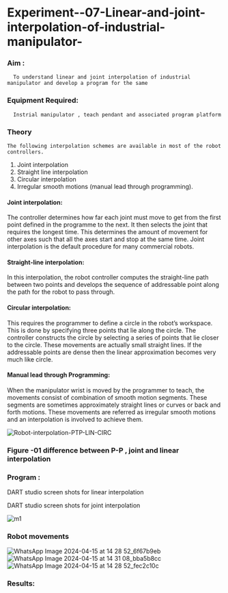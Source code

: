 # Experiment--07-Linear-and-joint-interpolation-of-industrial-manipulator-

### Aim :
      To understand linear and joint interpolation of industrial manipulator and develop a program for the same 
      
### Equipment Required: 
      Instrial manipulator , teach pendant and associated program platform 
      
### Theory 
    The following interpolation schemes are available in most of the robot controllers.
1. Joint interpolation
2. Straight line interpolation
3. Circular interpolation
4. Irregular smooth motions (manual lead through programming).
#### Joint interpolation: 
The controller determines how far each joint must move to get from the first point defined in the programme to the next. It then selects the joint that
requires the longest time. This determines the amount of movement for other axes such that all the axes start and stop at the same time. Joint interpolation is the default procedure for many commercial robots.

#### Straight-line interpolation: 
In this interpolation, the robot controller computes the straight-line path between two points and develops the sequence of addressable point along the path for the robot to pass through.

#### Circular interpolation: 
This requires the programmer to define a circle in the
robot’s workspace. This is done by specifying three points that lie along the circle. The controller constructs the circle by selecting a series of points that lie closer to the circle. These movements are actually small straight lines. If the addressable points are dense then the linear approximation becomes very much like circle.


#### Manual lead through Programming: 
When the manipulator wrist is moved by the programmer to teach, the movements consist of combination of smooth motion segments. These segments are sometimes approximately straight lines or curves or back and forth motions. These movements are referred as irregular smooth motions and an interpolation is involved to achieve them.




![Robot-interpolation-PTP-LIN-CIRC](https://user-images.githubusercontent.com/36288975/201615171-d0886aaa-8220-4b0c-8a1d-3d8a5c69c76a.png)

### Figure -01 difference between P-P , joint and linear interpolation 


### Program : 
DART studio screen shots for linear interpolation 









DART studio screen shots for joint interpolation 





![m1](https://github.com/suganjoker/Experiment--07-Linear-and-joint-interpolation-of-industrial-manipulator-/assets/105915942/4637070e-4968-40ba-be41-bf25b13b6eb8)



### Robot movements 

![WhatsApp Image 2024-04-15 at 14 28 52_6f67b9eb](https://github.com/suganjoker/Experiment--07-Linear-and-joint-interpolation-of-industrial-manipulator-/assets/105915942/54a32cb8-8285-4774-92dc-78a56d11a695)
![WhatsApp Image 2024-04-15 at 14 31 08_bba5b8cc](https://github.com/suganjoker/Experiment--07-Linear-and-joint-interpolation-of-industrial-manipulator-/assets/105915942/d20ead76-f36c-42a7-87c8-f640b0149cdd)
![WhatsApp Image 2024-04-15 at 14 28 52_fec2c10c](https://github.com/suganjoker/Experiment--07-Linear-and-joint-interpolation-of-industrial-manipulator-/assets/105915942/f91dcf01-57fc-4d06-9895-589ee22f4f19)













### Results:  
